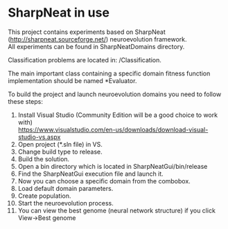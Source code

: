 # SharpNeat in use

This project contains experiments based on SharpNeat (http://sharpneat.sourceforge.net/) neuroevolution framework.  
All experiments can be found in SharpNeatDomains directory.

Classification problems are located in: /Classification.

The main important class containing a specific domain fitness function implementation should be named *Evaluator.

To build the project and launch neuroevolution domains you need to follow these steps:  
1. Install Visual Studio (Community Edition will be a good choice to work with)  
https://www.visualstudio.com/en-us/downloads/download-visual-studio-vs.aspx  
2. Open project (*.sln file) in VS.  
3. Change build type to release.  
4. Build the solution.  
5. Open a bin directory which is located in SharpNeatGui/bin/release  
6. Find the SharpNeatGui execution file and launch it.  
7. Now you can choose a specific domain from the combobox.  
8. Load default domain parameters.  
9. Create population.  
10. Start the neuroevolution process.  
11. You can view the best genome (neural network structure) if you click View->Best genome  
